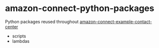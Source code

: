 # amazon-connect-python-packages
Python packages reused  throughout [amazon-connect-example-contact-center](https://github.com/ochsec/amazon-connect-example-contact-center)
- scripts
- lambdas


